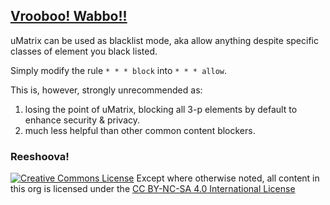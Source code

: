 ## [Vrooboo! Wabbo!!](https://umatrix-rules.github.io/#ovagarava---toc)

uMatrix can be used as blacklist mode, aka allow anything despite specific classes of element you black listed.

Simply modify the rule `* * * block` into `* * * allow`.

This is, however, strongly unrecommended as:

1. losing the point of uMatrix, blocking all 3-p elements by default to enhance security & privacy.
2. much less helpful than other common content blockers.

### Reeshoova!
<a rel="license" href="http://creativecommons.org/licenses/by-nc-sa/4.0/"><img alt="Creative Commons License" style="border-width:0" src="https://i.creativecommons.org/l/by-nc-sa/4.0/88x31.png" /></a>
Except where otherwise noted, all content in this org is licensed under the <a rel="license" href="http://creativecommons.org/licenses/by-nc-sa/4.0/">CC BY-NC-SA 4.0 International License</a>

